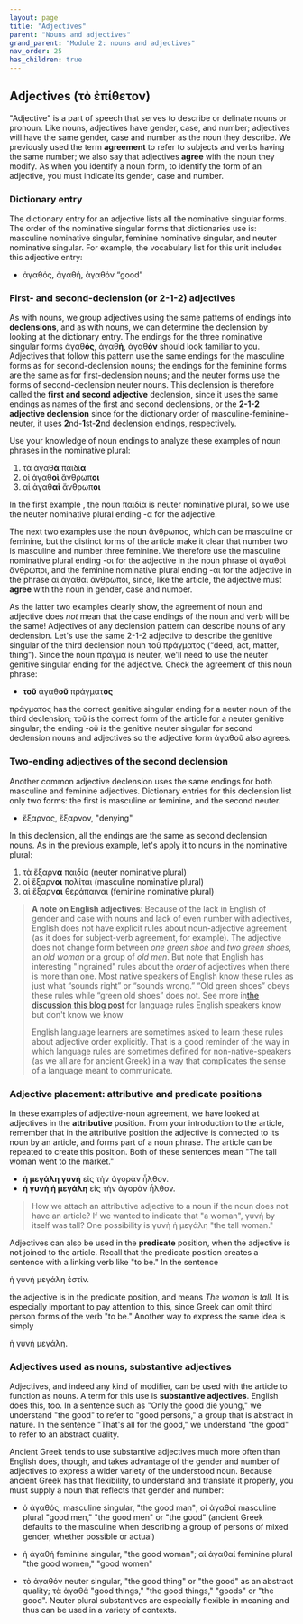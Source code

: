 ```yaml
---
layout: page
title: "Adjectives"
parent: "Nouns and adjectives"
grand_parent: "Module 2: nouns and adjectives"
nav_order: 25
has_children: true
---
```


## Adjectives (τὸ ἐπίθετον)

"Adjective" is a part of speech that serves to describe or delinate nouns or pronoun.  Like nouns, adjectives have gender, case, and number; adjectives will have the same gender, case and number as the noun they describe. We previously used the term **agreement** to refer to subjects and verbs having the same number;  we also say that adjectives **agree** with the noun they modify.  As when you identify a noun form, to identify the form of an adjective, you must indicate its gender, case and number.

### Dictionary entry 

The dictionary entry for an adjective lists all the nominative singular forms. The order of the nominative singular forms that dictionaries use is: masculine nominative singular, feminine nominative singular, and neuter nominative singular.  For example, the vocabulary list for this unit includes this adjective entry:

- ἀγαθός, ἀγαθή, ἀγαθόν “good”



### First- and second-declension (or 2-1-2) adjectives

As with nouns, we group adjectives using the same patterns of endings into **declensions**, and as with nouns, we can determine the declension by looking at the dictionary entry.  The endings for the three nominative singular forms  ἀγαθ**ός**, ἀγαθ**ή**, ἀγαθ**όν** should look familiar to you. Adjectives that follow this pattern use the same endings for the masculine forms as for second-declension nouns; the endings for the feminine forms are the same as for first-declension nouns; and the neuter forms use the forms of second-declension neuter nouns. This declension is therefore called the **first and second adjective** declension, since it uses the same endings as names of the first and second declensions, or the **2-1-2 adjective declension** since for the dictionary order of masculine-feminine-neuter, it uses **2**nd-**1**st-**2**nd declension endings, respectively.


Use your knowledge of noun endings to analyze these examples of noun phrases in the nominative plural:


1. τὰ ἀγαθ**ὰ** παιδί**α**
1. οἱ ἀγαθ**οὶ** ἄνθρωπ**οι**
1. αἱ ἀγαθ**αὶ** ἄνθρωπ**οι**


In the first example , the noun παιδία is neuter nominative plural, so we use the neuter nominative plural ending -α for the adjective.

The next two examples use the noun ἄνθρωπος, which can be masculine or feminine, but the distinct forms of the article make it clear that number two is masculine and number three feminine.  We therefore use the masculine nominative plural ending -οι for the adjective in the noun phrase οἱ ἀγαθοὶ ἄνθρωποι, and the feminine nominative plural ending -αι for the adjective in the phrase αἱ ἀγαθαὶ ἄνθρωποι, since, like the article, the adjective must **agree** with the noun in gender, case and number.  

As the latter two examples clearly show, the agreement of noun and adjective does *not* mean that the case endings of the noun and verb will be the same! Adjectives of any declension pattern can describe nouns of any declension.  Let's use the same 2-1-2 adjective to describe the genitive singular of the third declension noun τοῦ πράγματος (“deed, act, matter, thing”).  Since the noun πράγμα is neuter, we'll need to use the neuter genitive singular ending for the adjective.  Check the agreement of this noun phrase:

- **τοῦ** ἀγαθ**οῦ** πράγματ**ος**


πράγματος has the correct genitive singular ending for a neuter noun of the third declension; τοῦ is the correct form of the article for a neuter genitive singular; the ending -οῦ is the genitive neuter singular for second declension nouns and adjectives so the adjective form ἀγαθοῦ also agrees.




### Two-ending adjectives of the second declension

Another common adjective declension uses the same endings for both masculine and feminine adjectives.  Dictionary entries for this declension list only two forms: the first is masculine or feminine, and the second neuter.

- ἔξαρνος, ἔξαρνον, "denying"

In this declension, all the endings are the same as second declension nouns.  As in the previous example, let's apply it to nouns in the nominative plural:

1. τὰ ἔξαρν**α** παιδία (neuter nominative plural)
2. οἱ ἕξαρν**οι** πολίται (masculine nominative plural)
3. αἱ ἕξαρν**οι** θεράπαιναι  (feminine nominative plural)





> **A note on English adjectives**: Because of the lack in English of gender and case with nouns and lack of even number with adjectives, English does not have explicit rules about noun-adjective agreement (as it does for subject-verb agreement, for example). The adjective does not change form between *one green shoe* and *two green shoes*, an *old woman* or a group of *old men*. But note that English has interesting "ingrained" rules about the *order* of adjectives when there is more than one. Most native speakers of English know these rules as just what “sounds right” or “sounds wrong.”  “Old green shoes” obeys these rules while “green old shoes” does not. See more in[the discussion this blog post](https://www.bbc.com/culture/article/20160908-the-language-rules-we-know-but-dont-know-we-know) for language rules English speakers know but don't know we know
>
> English language learners are sometimes asked to learn these rules about adjective order explicitly. That is a good reminder of the way in which language rules are sometimes defined for non-native-speakers (as we all are for ancient Greek) in a way that complicates the sense of a language meant to communicate.

### Adjective placement: attributive and predicate positions

In these examples of adjective-noun agreement, we have looked at adjectives in the
**attributive** position. From your introduction to the article, remember that in the attributive position  the adjective is connected to its noun by an article, and forms part of a noun phrase.  The article can be repeated to create this position.  Both of these sentences mean "The tall woman went to the market."



- **ἡ μεγάλη γυνὴ** εἰς τὴν ἀγορὰν ἦλθον.
- **ἡ γυνὴ ἡ μεγάλη** εἰς τὴν ἀγορὰν ἦλθον.

> How we attach an attributive adjective to a noun if the noun does not have an article?  If we wanted to indicate that "a woman", γυνὴ by itself was tall?  One possibility is γυνὴ ἡ μεγάλη "the tall woman." 




Adjectives can also be used in the **predicate** position, when the adjective is not joined to the article. Recall that the predicate position creates a sentence with a linking verb like "to be." In the sentence


ἡ γυνὴ μεγάλη ἐστίν. 

the adjective is in the predicate position, and means *The woman is tall.*  It is especially important to pay attention to this, since Greek can omit third person forms of the verb "to be."  Another way to express the same idea is simply

ἡ γυνὴ μεγάλη.

### Adjectives used as nouns, substantive adjectives

Adjectives, and indeed any kind of modifier, can be used with the article to function as nouns. A term for this use is **substantive adjectives**. English does this, too. In a sentence such as "Only the good die young," we understand "the good" to refer to "good persons," a group that is abstract in nature. In the sentence "That's all for the good," we understand "the good" to refer to an abstract quality.

Ancient Greek tends to use substantive adjectives much more often than English does, though, and takes advantage of the gender and number of adjectives to express a wider variety of the understood noun. Because ancient Greek has that flexibility, to understand and translate it properly, you must supply a noun that reflects that gender and number:

- ὁ ἀγαθός, masculine singular, "the good man"; οἱ ἀγαθοί masculine plural "good men," "the good men" or "the good" (ancient Greek defaults to the masculine when describing a group of persons of mixed gender, whether possible or actual)

- ἡ ἀγαθή feminine singular, "the good woman"; αἱ ἀγαθαί feminine plural "the good women," "good women"

- τὸ ἀγαθόν neuter singular, "the good thing" or "the good" as an abstract quality; τὰ ἀγαθά "good things," "the good things," "goods" or "the good". Neuter plural substantives are especially flexible in meaning and thus can be used in a variety of contexts.


